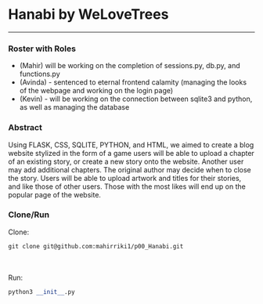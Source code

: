 # Hanabi by WeLoveTrees
---
### Roster with Roles
- (Mahir) will be working on the completion of sessions.py, db.py, and functions.py
- (Avinda) - sentenced to eternal frontend calamity (managing the looks of the webpage and working on the login page)
- (Kevin) - will be working on the connection between sqlite3 and python, as well as managing the database

### Abstract
Using FLASK, CSS, SQLITE, PYTHON, and HTML, we aimed to create a blog website stylized in the form of a game users will be able to upload a chapter of an existing story, or create a new story onto the website. Another 
user may add additional chapters. The original author may decide when to close the story. Users will be able to upload artwork and titles for their stories, and like those of other users. Those with the most likes will end up on the popular page of the website.

### Clone/Run

Clone:
```
git clone git@github.com:mahirriki1/p00_Hanabi.git
```
<br>
<br>
Run:

```python
python3 __init__.py
```

